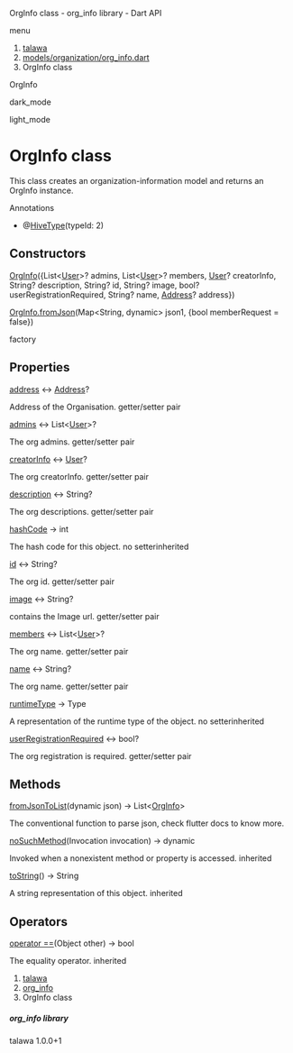




OrgInfo class - org\_info library - Dart API







menu

1. [talawa](../index.html)
2. [models/organization/org\_info.dart](../models_organization_org_info/models_organization_org_info-library.html)
3. OrgInfo class

OrgInfo


dark\_mode

light\_mode




# OrgInfo class


This class creates an organization-information model and returns an OrgInfo instance.


Annotations

* @[HiveType](https://pub.dev/documentation/hive/2.2.3/hive/HiveType-class.html)(typeId: 2)



## Constructors

[OrgInfo](../models_organization_org_info/OrgInfo/OrgInfo.html)({List<[User](../models_user_user_info/User-class.html)>? admins, List<[User](../models_user_user_info/User-class.html)>? members, [User](../models_user_user_info/User-class.html)? creatorInfo, String? description, String? id, String? image, bool? userRegistrationRequired, String? name, [Address](../models_organization_org_info_address/Address-class.html)? address})


[OrgInfo.fromJson](../models_organization_org_info/OrgInfo/OrgInfo.fromJson.html)(Map<String, dynamic> json1, {bool memberRequest = false})

factory



## Properties

[address](../models_organization_org_info/OrgInfo/address.html)
↔ [Address](../models_organization_org_info_address/Address-class.html)?

Address of the Organisation.
getter/setter pair

[admins](../models_organization_org_info/OrgInfo/admins.html)
↔ List<[User](../models_user_user_info/User-class.html)>?

The org admins.
getter/setter pair

[creatorInfo](../models_organization_org_info/OrgInfo/creatorInfo.html)
↔ [User](../models_user_user_info/User-class.html)?

The org creatorInfo.
getter/setter pair

[description](../models_organization_org_info/OrgInfo/description.html)
↔ String?

The org descriptions.
getter/setter pair

[hashCode](../models_organization_org_info/OrgInfo/hashCode.html)
→ int

The hash code for this object.
no setterinherited

[id](../models_organization_org_info/OrgInfo/id.html)
↔ String?

The org id.
getter/setter pair

[image](../models_organization_org_info/OrgInfo/image.html)
↔ String?

contains the Image url.
getter/setter pair

[members](../models_organization_org_info/OrgInfo/members.html)
↔ List<[User](../models_user_user_info/User-class.html)>?

The org name.
getter/setter pair

[name](../models_organization_org_info/OrgInfo/name.html)
↔ String?

The org name.
getter/setter pair

[runtimeType](../models_organization_org_info/OrgInfo/runtimeType.html)
→ Type

A representation of the runtime type of the object.
no setterinherited

[userRegistrationRequired](../models_organization_org_info/OrgInfo/userRegistrationRequired.html)
↔ bool?

The org registration is required.
getter/setter pair



## Methods

[fromJsonToList](../models_organization_org_info/OrgInfo/fromJsonToList.html)(dynamic json)
→ List<[OrgInfo](../models_organization_org_info/OrgInfo-class.html)>


The conventional function to parse json, check flutter docs to know more.

[noSuchMethod](../models_organization_org_info/OrgInfo/noSuchMethod.html)(Invocation invocation)
→ dynamic


Invoked when a nonexistent method or property is accessed.
inherited

[toString](../models_organization_org_info/OrgInfo/toString.html)()
→ String


A string representation of this object.
inherited



## Operators

[operator ==](../models_organization_org_info/OrgInfo/operator_equals.html)(Object other)
→ bool


The equality operator.
inherited



 


1. [talawa](../index.html)
2. [org\_info](../models_organization_org_info/models_organization_org_info-library.html)
3. OrgInfo class

##### org\_info library





talawa
1.0.0+1






